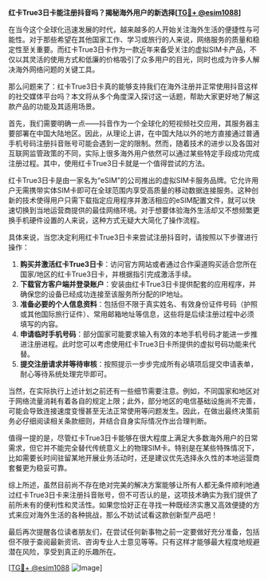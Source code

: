 **红卡True3日卡能注册抖音吗？揭秘海外用户的新选择[[TG💪+ @esim1088](https://t.me/s/esim1088)]**

在当今这个全球化迅速发展的时代，越来越多的人开始关注海外生活的便捷性与可能性。对于那些希望在其他国家工作、学习或旅行的人来说，网络服务的质量和稳定性至关重要。而红卡True3日卡作为一款近年来备受关注的虚拟SIM卡产品，不仅以其灵活的使用方式和低廉的价格吸引了众多用户的目光，同时也成为许多人解决海外网络问题的关键工具。

那么问题来了：红卡True3日卡真的能够支持我们在海外注册并正常使用抖音这样的社交媒体平台吗？本文将从多个角度深入探讨这一话题，帮助大家更好地了解这款产品的功能及其适用场景。

首先，我们需要明确一点——抖音作为一个全球化的短视频社交应用，其服务器主要部署在中国大陆地区。因此，从理论上讲，在中国大陆以外的地方直接通过普通手机号码注册抖音账号可能会遇到一定的限制。然而，随着技术的进步以及各国对互联网监管政策的不同，实际上很多海外用户依然可以通过某些特定手段成功完成注册过程。其中，使用红卡True3日卡就是一个值得尝试的方法。

红卡True3日卡是由一家名为“eSIM”的公司推出的虚拟SIM卡服务品牌。它允许用户无需携带实体SIM卡即可在全球范围内享受高质量的移动数据连接服务。这种创新的技术使得用户只需下载指定应用程序并激活相应的eSIM配置文件，就可以快速切换到当地运营商提供的最佳网络环境。对于想要体验海外生活却又不想频繁更换手机硬件设置的人来说，这种方式无疑大大简化了操作流程。

具体来说，当您决定利用红卡True3日卡来尝试注册抖音时，请按照以下步骤进行操作：

1. **购买并激活红卡True3日卡**：访问官方网站或者通过合作渠道购买适合您所在国家/地区的红卡True3日卡，并根据指引完成激活手续。
2. **下载官方客户端并登录账户**：安装由红卡True3日卡提供配套的应用程序，并确保您的设备已经成功连接至该服务所分配的IP地址。
3. **准备必要的个人信息资料**：包括但不限于真实姓名、有效身份证件号码（护照或其他国际旅行证件）、常用邮箱地址等信息，这些将是后续注册过程中必须填写的内容。
4. **申请临时手机号码**：部分国家可能要求输入有效的本地手机号码才能进一步推进注册进程。此时您可以考虑使用红卡True3日卡所提供的虚拟号码功能来代替。
5. **提交注册请求并等待审核**：按照提示一步步完成所有必填项后提交申请表单，耐心等待系统处理完毕即可。

当然，在实际执行上述计划之前还有一些细节需要注意。例如，不同国家和地区对于网络流量消耗有着各自的规定上限；此外，部分地区的电信基础设施尚不完善，可能会导致连接速度变慢甚至无法正常使用等问题发生。因此，在做出最终决策前务必仔细阅读相关条款细则，并结合自身实际情况作出合理判断。

值得一提的是，尽管红卡True3日卡能够在很大程度上满足大多数海外用户的日常需求，但它并不能完全替代传统意义上的物理SIM卡。特别是在某些特殊情况下，比如需要长时间驻留某地开展业务活动时，还是建议优先选择永久性的本地运营商套餐更为稳妥可靠。

综上所述，虽然目前尚不存在绝对完美的解决方案能够让所有人都无条件顺利地通过红卡True3日卡来注册抖音账号，但不可否认的是，这项技术确实为我们提供了前所未有的便利性和灵活性。如果您恰好正在寻找一种既经济实惠又高效便捷的方式来应对海外生活的各种挑战，那么不妨试试看这款创新型产品吧！

最后再次提醒各位读者朋友们，在尝试任何新事物之前一定要做好充分准备，包括但不限于查阅最新资讯、咨询专业人士意见等等。只有这样才能够最大程度地规避潜在风险，享受到真正的乐趣所在。

[[TG💪+ @esim1088](https://t.me/s/esim1088) ![Image](https://i.postimg.cc/4NQfJmqS/Snipaste-2025-05-13-00-14-12.png)]